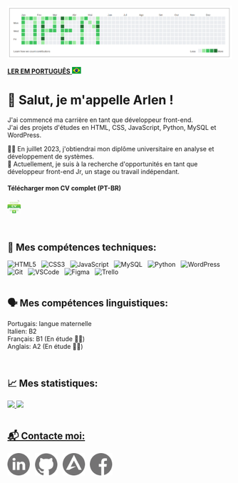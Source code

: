 <img src="https://github.com/arlendev/arlendev/blob/main/open-to-work.gif"/>

<a href="https://github.com/arlendev/arlendev/blob/main/README.md">**LER EM PORTUGUÊS** <img height="15" width="20" src="https://github.com/arlendev/arlendev/blob/main/assets/images/br-p.png"></a>
  
# 👋 Salut, je m'appelle Arlen !

J'ai commencé ma carrière en tant que développeur front-end.  
J'ai des projets d'études en HTML, CSS, JavaScript, Python, MySQL et WordPress.  

👨‍🎓 En juillet 2023, j'obtiendrai mon diplôme universitaire en analyse et développement de systèmes.  
🔭 Actuellement, je suis à la recherche d'opportunités en tant que développeur front-end Jr, un stage ou travail indépendant.  

#### Télécharger mon CV complet  (PT-BR)
<a href="https://github.com/arlendev/arlendev/blob/main/assets/docs/CV%20Arlen%20(FR).pdf" target="_blank"><img height="30" width="30" src="https://github.com/arlendev/arlendev/blob/main/assets/images/cv.png"></a>  

<br>

## 🔧 Mes compétences techniques:  

<div>
  <img alt="HTML5" height="50" width="50" src="https://cdn.jsdelivr.net/gh/devicons/devicon/icons/html5/html5-plain-wordmark.svg" />
  &nbsp;
  <img alt="CSS3" height="50" width="50" src="https://cdn.jsdelivr.net/gh/devicons/devicon/icons/css3/css3-plain-wordmark.svg" />
  &nbsp;
  <img alt="JavaScript" height="50" width="50" src="https://cdn.jsdelivr.net/gh/devicons/devicon/icons/javascript/javascript-original.svg" />
  &nbsp;
  <img alt="MySQL" height="50" width="50" src="https://cdn.jsdelivr.net/gh/devicons/devicon/icons/mysql/mysql-original-wordmark.svg" />
  &nbsp;
  <img alt="Python" height="50" width="50" src="https://cdn.jsdelivr.net/gh/devicons/devicon/icons/python/python-original-wordmark.svg" />
  &nbsp;
  <img alt="WordPress" height="50" width="50" src="https://cdn.jsdelivr.net/gh/devicons/devicon/icons/wordpress/wordpress-plain-wordmark.svg" />
  &nbsp;
  <img alt="Git" height="50" width="50" src="https://cdn.jsdelivr.net/gh/devicons/devicon/icons/git/git-original-wordmark.svg" />
  &nbsp;
  <img alt="VSCode" height="50" width="50" src="https://cdn.jsdelivr.net/gh/devicons/devicon/icons/vscode/vscode-original-wordmark.svg" />
  &nbsp;
  <img alt="Figma" height="50" width="50" src="https://cdn.jsdelivr.net/gh/devicons/devicon/icons/figma/figma-original.svg" />
  &nbsp;
  <img alt="Trello" height="50" width="50" src="https://cdn.jsdelivr.net/gh/devicons/devicon/icons/trello/trello-plain-wordmark.svg" />
  &nbsp;
</div>  

<br>

## 🗣️ Mes compétences linguistiques:  
Portugais: langue maternelle  
Italien: B2  
Français: B1 (En étude ✍🏻)  
Anglais: A2 (En étude ✍🏻)  

<br>

## 📈 Mes statistiques:  

<div>
  <a href="https://github.com/arlendev">
  <img height="180em" src="https://github-readme-stats.vercel.app/api?username=arlendev&show_icons=true&theme=gruvbox_light&include_all_commits=true&count_private=true"/>
  <img height="180em" src="https://github-readme-stats.vercel.app/api/top-langs/?username=arlendev&layout=compact&langs_count=7&theme=gruvbox_light"/>
</div>  

<br>

## 📬 Contacte moi:  
  
<div>
  <a href="https://www.linkedin.com/in/arlen-possamai-9899791a9/" target="_blank"><img height="50" width="50" src="https://github.com/arlendev/arlendev/blob/main/assets/images/linkedinGrey.png"></a>
  &nbsp;
  <a href="https://github.com/arlendev" target="_blank"><img height="50" width="50" src="https://github.com/arlendev/arlendev/blob/main/assets/images/githubGrey.png"></a>
  &nbsp;
  <a href="https://arlendev.github.io/portfolio/" target="_blank"><img height="50" width="50" src="https://github.com/arlendev/arlendev/blob/main/assets/images/arlenGrey.png"></a>
  &nbsp;
  <a href="https://www.facebook.com/arlen.possamai" target="_blank"><img height="50" width="50" src="https://github.com/arlendev/arlendev/blob/main/assets/images/facebookGrey.png"></a>
</div>


